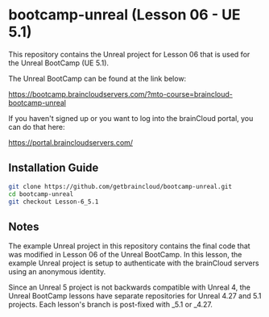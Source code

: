 # bootcamp-unreal (Lesson 06 - UE 5.1)

This repository contains the Unreal project for Lesson 06 that is used for the Unreal BootCamp (UE 5.1).

The Unreal BootCamp can be found at the link below:

https://bootcamp.braincloudservers.com/?mto-course=braincloud-bootcamp-unreal


If you haven't signed up or you want to log into the brainCloud portal, you can do that here:

https://portal.braincloudservers.com/


## Installation Guide

```bash
git clone https://github.com/getbraincloud/bootcamp-unreal.git
cd bootcamp-unreal
git checkout Lesson-6_5.1
```

## Notes

The example Unreal project in this repository contains the final code that was modified in Lesson 06 of the Unreal BootCamp. In this lesson, the example Unreal project is setup to authenticate with the brainCloud servers using an anonymous identity.

Since an Unreal 5 project is not backwards compatible with Unreal 4, the Unreal BootCamp lessons have separate repositories for Unreal 4.27 and 5.1 projects. Each lesson's branch is post-fixed with _5.1 or _4.27.
